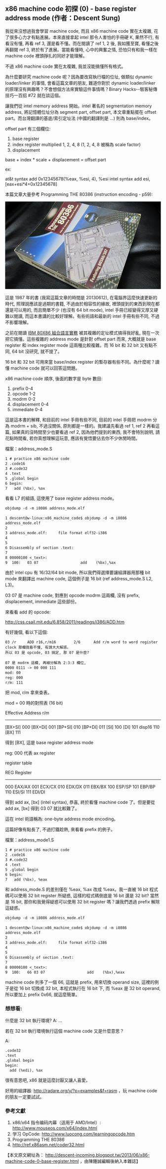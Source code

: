 ## x86 machine code 初探 (0) - base register address mode (作者：Descent Sung)

我從來沒想過我會學習 machine code, 而且 x86 machine code 實在太複雜, 花了很多心力才有點進展。本來直接拿起 intel 那令人害怕的手冊硬 K, 果然不行, 有看沒有懂, 再看 ref 3, 還是看不懂。而在閱讀了 ref 1, 2 後, 我如獲至寶, 看懂之後再翻閱 ref 3, 終於有了進展。當能看懂時, 心中的興奮之情, 恐怕只有和我一樣在 machine code 裡頭掙扎的同好才能理解。

不過 x86 machine code 實在太複雜, 我並沒能搞懂所有格式。

為什麼要研究 machine code 呢？因為要改寫執行檔的位址, 做類似 dynamic loader/linker 的事情, 會看這篇文章的朋友, 難道你對於 dynamic loader/linker 的原理沒有興趣嗎？不會想個方法來實驗這件事情嗎？Binary Hacks--駭客秘傳技巧一百招 #72 就在談這個。 

讓我們從 intel memory address 開始。intel 著名的 segmentation memory address, 將記憶體位址分為 segment part, offset part, 本文章重點擺在 offset part。而台灣翻譯的基底/索引定址法 (中國的翻譯則是 ...) 則為 base/index。

offset part 有三個欄位:

1. base register
2. index register multiplied 1, 2, 4, 8 (1, 2, 4, 8 被稱為 scale factor)
3. displacement

base + index * scale + displacement = offset part

ex:

at&t syntax add 0x12345678(%eax, %esi, 4), %esi
intel syntax add esi, [eax+esi*4+0x12345678]

本篇文章大量參考 Programming THE 80386 (instruction encoding - p59):

![](../img/x86_book.JPG)

這是 1987 年的書 (我寫這篇文章的時間是 20130612), 在電腦界這麼快速更新的時代, 照理說應該是過期的書籍, 不過由於相容性的緣故, 裡頭提到的東西到現在都還是可以用的, 而且簡單不少 (也沒有  64 bit mode), intel 手冊已經變得又厚又硬難以閱讀, 而這本書講的比較好理解。有些術語和最新的 intel 手冊有些不同, 不過不影響理解。

之前在閱讀 [IBM 80X86 組合語言實務](http://descent-incoming.blogspot.tw/2010/11/dropbox-for-linux.html) 被其複雜的定址模式搞得我好亂, 現在一次把它搞懂。這些複雜的 address mode 是針對 offset part 而來, 大概就是 base register 和 index register mode 這兩種比較複雜。而 16 bit 和 32 bit 又有點不同, 64 bit 沒研究, 就不提了。

16 bit 和 32 bit 可用來當 base/index register 的暫存器有些不同。為什麼呢？讀懂 machine code 就可以回答這問題。

x86 machine code 順序, 後面的數字是 byte 數目:

1. prefix 0-4
2. opcode 1-2
3. modrm 0-2
4. displacement 0-4
5. immediate 0-4

這是這本書的解釋, 和目前的 intel 手冊有些不同, 目前的 intel 手冊把 modrm 分為 modrm + sib, 不過沒關係, 原則都是一樣的。我建議先看過 ref 1, ref 2 再看這篇, 如果真的沒時間至少也要看過 ref 2, 因為他們提到的東西, 我不會特別說明, 請花點時間看, 若你真想理解這玩意, 應該有覺悟要佔去你不少休閒時間。

檔案：address_mode.S

```
1 # practice x86 machine code
2 .code16
3 #.code32
4 .text
5 .global begin
6 begin:
7   add (%bx), %ax
```

看看 L7 的組語, 這使用了 base register address mode。

```
objdump -d -m i8086 address_mode.elf

1 descent@w-linux:x86_machine_code$ objdump -d -m i8086 address_mode.elf 
2 
3 address_mode.elf:     file format elf32-i386
4 
5 
6 Disassembly of section .text:
7 
8 00000100 <_text>:
9  100:   03 07                   add    (%bx),%ax
```

由於 intel cpu 有 16/32/64 bit mode, 所以我們得選擇要讓組譯器用那種 bit mode 來翻譯出 machine code, 這個例子是  16 bit (ref address_mode.S L2, L3)。

03 07 是 machine code, 對應到 opcode modrm 這兩欄, 沒有 prefix, displacement, immediate 這些部份。

來看看 add 的 opcode:

<http://css.csail.mit.edu/6.858/2011/readings/i386/ADD.htm>

有好幾個, 看以下這個:

```
03 /r     ADD r16,r/m16        2/6      Add r/m word to word register
clock 那欄我看不懂, 有請大大解惑。
所以 03 是 opcode, 03 搞定, 那 07 是什麼?

07 是 modrm 這欄, 再細分解為 2:3:3 欄位,
0000 0111 -> 00 000 111
mod: 00
reg: 000
r/m: 111
```

把 mod, r/m 拿來查表。

mod = 00 時的對照表 (16 bit)

Effective Address   r/m
------------------  --------------
[BX+SI]             000
[BX+DI]             001
[BP+SI]             010
[BP+DI]             011
[SI]                100
[DI]                101
disp16              110
[BX]                111

得到 [BX], 這是 base register address mode

reg: 000 代表 ax register

register table

REG    Register
-----  ---------------
000    EAX/AX
001    ECX/CX
010    EDX/DX
011    EBX/BX
100    ESP/SP
101    EBP/BP
110    ESI/SI
111    EDI/DI

得到 add ax, [bx] (intel syntax), 恭喜, 終於看懂 machine code 了。但是要從 add ax, [bx] 得到 03 07 就比較難了。

這在 intel 術語稱為: one-byte address mode encoding。

這篇好像有點長了, 不過打鐵趁熱, 來看看 prefix 的例子。

檔案：address_mode1.S

```
1 # practice x86 machine code
2 .code16
3 #.code32
4 .text
5 .global begin
6 begin:
7   add (%bx), %eax
```

和 address_mode.S 的差別僅在 %eax, %ax 改成 %eax。我一直被 16 bit 程式碼可以使用 32 bit register 所疑惑, 這樣的程式碼倒底是 16 bit 還是 32 bit? 當然是 16 bit, 那你和我覺得疑惑可以使用 32 bit register 嗎？讓我們透過 prefix 解除這疑惑。

```
objdump -d -m i8086 address_mode.elf

1 descent@w-linux:x86_machine_code$ objdump -d -m i8086 address_mode.elf 
2 
3 address_mode.elf:     file format elf32-i386
4 
5 
6 Disassembly of section .text:
7 
8 00000100 <_text>:
9  100:   66 03 07                   add    (%bx),%eax
```

machine code 則多了一個 66, 這就是 prefix, 用來切換 operand size, 這裡的例子是從 16 bit 切換成 32 bit, 本程式執行在 16 bit 下, 而 %eax 是 32 bit operand, 所以要加上 prefix 0x66, 就這麼簡單。

### 想想看:

什麼是 32 bit 執行環境?
A: ...

若在 32 bit 執行環境執行這個 machine code 又是什麼意思？

A:

```
.code32
.text
.global begin
begin:
  add (%edi), %ax
```

很有意思吧, x86 就是這麼討厭又讓人喜愛。

好用的組譯器: <http://radare.org/y/?p=examples&f=rasm> ，玩 machine code 的朋友一定要試試。

### 參考文獻
1. x86/x64 指令编码内幕（适用于 AMD/Intel）:  <http://www.mouseos.com/x64/index.html> 
2. 学习 OpCode:  <http://www.luocong.com/learningopcode.htm> 
3. Programming THE 80386
4. <http://ref.x86asm.net/coder32.html>

【本文原文網址為： <http://descent-incoming.blogspot.tw/2013/06/x86-machine-code-0-base-register.html> ，由陳鍾誠編輯後納入本雜誌】
